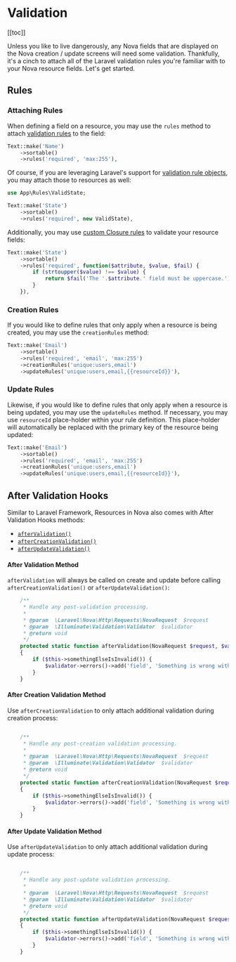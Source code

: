 # Validation

[[toc]]

Unless you like to live dangerously, any Nova fields that are displayed on the Nova creation / update screens will need some validation. Thankfully, it's a cinch to attach all of the Laravel validation rules you're familiar with to your Nova resource fields. Let's get started.

## Rules

### Attaching Rules

When defining a field on a resource, you may use the `rules` method to attach [validation rules](https://laravel.com/docs/validation#available-validation-rules) to the field:

```php
Text::make('Name')
    ->sortable()
    ->rules('required', 'max:255'),
```

Of course, if you are leveraging Laravel's support for [validation rule objects](https://laravel.com/docs/validation#using-rule-objects), you may attach those to resources as well:

```php
use App\Rules\ValidState;

Text::make('State')
    ->sortable()
    ->rules('required', new ValidState),
```

Additionally, you may use [custom Closure rules](https://laravel.com/docs/validation#using-closures) to validate your resource fields:

```php
Text::make('State')
    ->sortable()
    ->rules('required', function($attribute, $value, $fail) {
        if (strtoupper($value) !== $value) {
            return $fail('The '.$attribute.' field must be uppercase.');
        }
    }),
```

### Creation Rules

If you would like to define rules that only apply when a resource is being created, you may use the `creationRules` method:

```php
Text::make('Email')
    ->sortable()
    ->rules('required', 'email', 'max:255')
    ->creationRules('unique:users,email')
    ->updateRules('unique:users,email,{{resourceId}}'),
```

### Update Rules

Likewise, if you would like to define rules that only apply when a resource is being updated, you may use the `updateRules` method. If necessary, you may use `resourceId` place-holder within your rule definition. This place-holder will automatically be replaced with the primary key of the resource being updated:

```php
Text::make('Email')
    ->sortable()
    ->rules('required', 'email', 'max:255')
    ->creationRules('unique:users,email')
    ->updateRules('unique:users,email,{{resourceId}}'),
```

## After Validation Hooks

Similar to Laravel Framework, Resources in Nova also comes with After Validation Hooks methods:

* [`afterValidation()`](#after-validation-method)
* [`afterCreationValidation()`](#after-creation-validation-method)
* [`afterUpdateValidation()`](#after-update-validation-method)

#### After Validation Method

`afterValidation` will always be called on create and update before calling `afterCreationValidation()` or `afterUpdateValidation()`:

```php
    /**
     * Handle any post-validation processing.
     *
     * @param  \Laravel\Nova\Http\Requests\NovaRequest  $request
     * @param  \Illuminate\Validation\Validator  $validator
     * @return void
     */
    protected static function afterValidation(NovaRequest $request, $validator)
    {
        if ($this->somethingElseIsInvalid()) {
            $validator->errors()->add('field', 'Something is wrong with this field!');
        }
    }
```

#### After Creation Validation Method

Use `afterCreationValidation` to only attach additional validation during creation process:

```php

    /**
     * Handle any post-creation validation processing.
     *
     * @param  \Laravel\Nova\Http\Requests\NovaRequest  $request
     * @param  \Illuminate\Validation\Validator  $validator
     * @return void
     */
    protected static function afterCreationValidation(NovaRequest $request, $validator)
    {
        if ($this->somethingElseIsInvalid()) {
            $validator->errors()->add('field', 'Something is wrong with this field!');
        }
    }
```
#### After Update Validation Method

Use `afterUpdateValidation` to only attach additional validation during update process:

```php

    /**
     * Handle any post-update validation processing.
     *
     * @param  \Laravel\Nova\Http\Requests\NovaRequest  $request
     * @param  \Illuminate\Validation\Validator  $validator
     * @return void
     */
    protected static function afterUpdateValidation(NovaRequest $request, $validator)
    {
        if ($this->somethingElseIsInvalid()) {
            $validator->errors()->add('field', 'Something is wrong with this field!');
        }
    }
```
